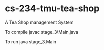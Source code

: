 # cs-234-tmu-tea-shop
A Tea Shop management System

To compile
javac stage_3\Main.java


To run
java stage_3.Main
